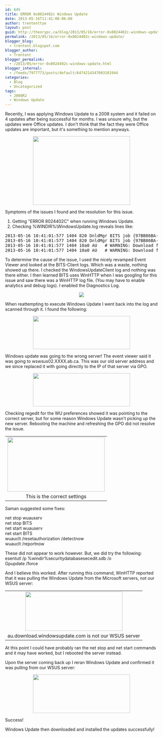 ```yaml
---
id: 645
title: ERROR 0x8024402c Windows Update
date: 2013-05-16T11:41:00-06:00
author: trententtye
layout: post
guid: http://theorypc.ca/blog/2013/05/16/error-0x8024402c-windows-update/
permalink: /2013/05/16/error-0x8024402c-windows-update/
blogger_blog:
  - trentent.blogspot.com
blogger_author:
  - Trentent
blogger_permalink:
  - /2013/05/error-0x8024402c-windows-update.html
blogger_internal:
  - /feeds/7977773/posts/default/6474214347093101944
categories:
  - Blog
  - Uncategorized
tags:
  - 2008R2
  - Windows Update
---
```

Recently, I was applying Windows Update to a 2008 system and it failed on 4 updates after being successful for months.  I was unsure why, but the updates were Office updates.  I don't think that the fact they were Office updates are important, but it's something to mention anyways.

<div style="clear: both; text-align: center;">
  <a style="margin-left: 1em; margin-right: 1em;" href="http://1.bp.blogspot.com/-ow6esL559Lo/UZUWuyngr-I/AAAAAAAAAPE/EaknDqhqZDk/s1600/2.PNG"><img src="http://1.bp.blogspot.com/-ow6esL559Lo/UZUWuyngr-I/AAAAAAAAAPE/EaknDqhqZDk/s320/2.PNG" width="320" height="226" border="0" /></a>
</div>

Symptoms of the issues I found and the resolution for this issue.

1) Getting "ERROR 8024402C" when running Windows Update.  
2) Checking %WINDIR%\WindowsUpdate.log reveals lines like:

<pre class="lang:default decode:true ">2013-05-16 10:41:01:577 1404 820 DnldMgr BITS job {97BB86BA-69EA-4091-91E6-DBD1EE012652} hit a transient error, updateId = {E6EC40C4-CD27-4D9C-A8C2-CE2B8A31E903}.201, error = 0x80072EE7
2013-05-16 10:41:01:577 1404 820 DnldMgr BITS job {97BB86BA-69EA-4091-91E6-DBD1EE012652} hit a transient error, updateId = {E6EC40C4-CD27-4D9C-A8C2-CE2B8A31E903}.201, error = 0x80072EE7
2013-05-16 10:41:01:577 1404 10a0 AU   # WARNING: Download failed, error = 0x8024402C
2013-05-16 10:41:01:577 1404 10a0 AU   # WARNING: Download failed, error = 0x8024402C
</pre>

To determine the cause of the issue, I used the nicely revamped Event Viewer and looked at the BITS-Client logs.  Which was a waste, nothing showed up there.  I checked the WindowsUpdateClient log and nothing was there either.  I then learned BITS uses WinHTTP when I was googling for this issue and saw there was a WinHTTP log file.  (You may have to enable analytics and debug logs).  I enabled the Diagnostics Log.

<div style="clear: both; text-align: center;">
  <a style="margin-left: 1em; margin-right: 1em;" href="http://1.bp.blogspot.com/-CKU9V3u_rEI/UZUVf8EAdKI/AAAAAAAAAO4/Hjw0r12kKEw/s1600/1.PNG"><img src="http://1.bp.blogspot.com/-CKU9V3u_rEI/UZUVf8EAdKI/AAAAAAAAAO4/Hjw0r12kKEw/s1600/1.PNG" border="0" /></a>
</div>

When reattempting to execute Windows Update I went back into the log and scanned through it.  I found the following:

<div style="clear: both; text-align: center;">
  <a style="margin-left: 1em; margin-right: 1em;" href="http://4.bp.blogspot.com/-vZjqn6OgVww/UZUXZP11HRI/AAAAAAAAAPQ/xyWrjOtBuSs/s1600/3.PNG"><img src="http://4.bp.blogspot.com/-vZjqn6OgVww/UZUXZP11HRI/AAAAAAAAAPQ/xyWrjOtBuSs/s320/3.PNG" width="320" height="109" border="0" /></a>
</div>

Windows update was going to the wrong server!  The event viewer said it was going to wswsus02.XXXX.ab.ca.  This was our old server address and we since replaced it with going directly to the IP of that server via GPO.

<div style="clear: both; text-align: center;">
  <a style="margin-left: 1em; margin-right: 1em;" href="http://1.bp.blogspot.com/-nCtRBrQ017k/UZUYXD_UcRI/AAAAAAAAAPc/K5y8W5f4g18/s1600/4.PNG"><img src="http://1.bp.blogspot.com/-nCtRBrQ017k/UZUYXD_UcRI/AAAAAAAAAPc/K5y8W5f4g18/s320/4.PNG" width="320" height="109" border="0" /></a>
</div>

Checking regedit for the WU preferences showed it was pointing to the correct server, but for some reason Windows Update wasn't picking up the new server.  Rebooting the machine and refreshing the GPO did not resolve the issue.

<table style="margin-left: auto; margin-right: auto; text-align: center;" cellspacing="0" cellpadding="0" align="center">
  <tr>
    <td style="text-align: center;">
      <a style="margin-left: auto; margin-right: auto;" href="http://2.bp.blogspot.com/-exb16dQwQiE/UZUYoaWQsaI/AAAAAAAAAPk/aljnxkvJj6E/s1600/5.PNG"><img src="http://2.bp.blogspot.com/-exb16dQwQiE/UZUYoaWQsaI/AAAAAAAAAPk/aljnxkvJj6E/s320/5.PNG" width="320" height="179" border="0" /></a>
    </td>
  </tr>
  
  <tr>
    <td style="text-align: center;">
      This is the correct settings
    </td>
  </tr>
</table>

Saman suggested some fixes:

net stop wuauserv  
net stop BITS  
net start wuauserv  
net start BITS  
wuauclt /resetauthorization /detectnow  
wuauclt /reportnow

These did not appear to work however.  But, we did try the following:  
esentutl /p %windir%securitydatabasesecedit.sdb /o  
Gpupdate /force

And I believe this worked.  After running this command, WinHTTP reported that it was pulling the Windows Update from the Microsoft servers, not our WSUS server:

<table style="margin-left: auto; margin-right: auto; text-align: center;" cellspacing="0" cellpadding="0" align="center">
  <tr>
    <td style="text-align: center;">
      <a style="margin-left: auto; margin-right: auto;" href="http://4.bp.blogspot.com/-242IMIfTSi8/UZUZuynYz3I/AAAAAAAAAPw/WtG-Nc63Tj0/s1600/6.PNG"><img src="http://4.bp.blogspot.com/-242IMIfTSi8/UZUZuynYz3I/AAAAAAAAAPw/WtG-Nc63Tj0/s320/6.PNG" width="320" height="129" border="0" /></a>
    </td>
  </tr>
  
  <tr>
    <td style="text-align: center;">
      au.download.windowsupdate.com is not our WSUS server
    </td>
  </tr>
</table>

At this point I could have probably ran the net stop and net start commands and it may have worked, but I rebooted the server instead.

Upon the server coming back up I reran Windows Update and confirmed it was pulling from our WSUS server:

<div style="clear: both; text-align: center;">
  <a style="margin-left: 1em; margin-right: 1em;" href="http://4.bp.blogspot.com/-VkfkanVVCJI/UZUaQjeEudI/AAAAAAAAAP4/ixj-TTwccog/s1600/7.PNG"><img src="http://4.bp.blogspot.com/-VkfkanVVCJI/UZUaQjeEudI/AAAAAAAAAP4/ixj-TTwccog/s320/7.PNG" width="320" height="127" border="0" /></a>
</div>

Success!

Windows Update then downloaded and installed the updates successfully!

<!-- AddThis Advanced Settings generic via filter on the_content -->

<!-- AddThis Share Buttons generic via filter on the_content -->
